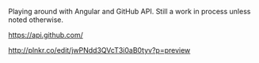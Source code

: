 Playing around with Angular and GitHub API. Still a work in process unless noted otherwise.

https://api.github.com/

http://plnkr.co/edit/jwPNdd3QVcT3i0aB0tyv?p=preview
